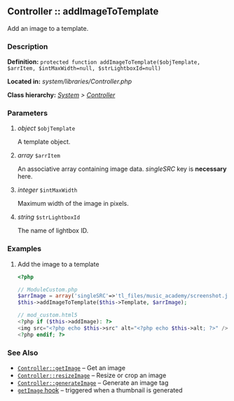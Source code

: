 
Controller :: addImageToTemplate
-------------------------------------------

Add an image to a template.


### Description ###

**Definition:** `protected function addImageToTemplate($objTemplate, $arrItem, $intMaxWidth=null, $strLightboxId=null)`

**Located in:** *system/libraries/Controller.php*

**Class hierarchy:** *[System](../System.md) > [Controller](../Controller.md)*


### Parameters ###

1. *object* `$objTemplate`

	A template object.

2. *array* `$arrItem`

	An associative array containing image data. *singleSRC* key is **necessary** here.

3. *integer* `$intMaxWidth`

	Maximum width of the image in pixels.

3. *string* `$strLightboxId`

	The name of lightbox ID.


### Examples ###

1. Add the image to a template

	```php
	<?php

	// ModuleCustom.php
	$arrImage = array('singleSRC'=>'tl_files/music_academy/screenshot.jpg', 'alt'=>'Screenshot of Music Academy');
	$this->addImageToTemplate($this->Template, $arrImage);

	// mod_custom.html5
	<?php if ($this->addImage): ?>
	<img src="<?php echo $this->src" alt="<?php echo $this->alt; ?>" />
	<?php endif; ?>
	```

### See Also ###

- [`Controller::getImage`](getImage.md) – Get an image
- [`Controller::resizeImage`](resizeImage.md) – Resize or crop an image
- [`Controller::generateImage`](generateImage.md) – Generate an image tag
- [`getImage` hook](../../hooks/getImage.md) – triggered when a thumbnail is generated
